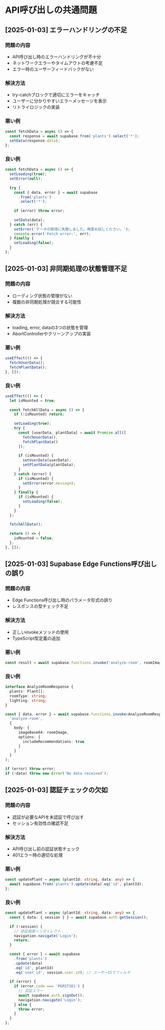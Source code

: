 # API呼び出しの共通問題

## [2025-01-03] エラーハンドリングの不足

### 問題の内容
- API呼び出し時のエラーハンドリングが不十分
- ネットワークエラーやタイムアウトの考慮不足
- エラー時のユーザーフィードバックがない

### 解決方法
- try-catchブロックで適切にエラーをキャッチ
- ユーザーに分かりやすいエラーメッセージを表示
- リトライロジックの実装

### 悪い例
```typescript
const fetchData = async () => {
  const response = await supabase.from('plants').select('*');
  setData(response.data);
};
```

### 良い例
```typescript
const fetchData = async () => {
  setLoading(true);
  setError(null);
  
  try {
    const { data, error } = await supabase
      .from('plants')
      .select('*');
    
    if (error) throw error;
    
    setData(data);
  } catch (err) {
    setError('データの取得に失敗しました。再度お試しください。');
    console.error('Fetch error:', err);
  } finally {
    setLoading(false);
  }
};
```

## [2025-01-03] 非同期処理の状態管理不足

### 問題の内容
- ローディング状態の管理がない
- 複数の非同期処理が競合する可能性

### 解決方法
- loading, error, dataの3つの状態を管理
- AbortControllerやクリーンアップの実装

### 悪い例
```typescript
useEffect(() => {
  fetchUserData();
  fetchPlantData();
}, []);
```

### 良い例
```typescript
useEffect(() => {
  let isMounted = true;
  
  const fetchAllData = async () => {
    if (!isMounted) return;
    
    setLoading(true);
    try {
      const [userData, plantData] = await Promise.all([
        fetchUserData(),
        fetchPlantData()
      ]);
      
      if (isMounted) {
        setUserData(userData);
        setPlantData(plantData);
      }
    } catch (error) {
      if (isMounted) {
        setError(error.message);
      }
    } finally {
      if (isMounted) {
        setLoading(false);
      }
    }
  };
  
  fetchAllData();
  
  return () => {
    isMounted = false;
  };
}, []);
```

## [2025-01-03] Supabase Edge Functions呼び出しの誤り

### 問題の内容
- Edge Functions呼び出し時のパラメータ形式の誤り
- レスポンスの型チェック不足

### 解決方法
- 正しいinvokeメソッドの使用
- TypeScript型定義の追加

### 悪い例
```typescript
const result = await supabase.functions.invoke('analyze-room', roomImage);
```

### 良い例
```typescript
interface AnalyzeRoomResponse {
  plants: Plant[];
  roomType: string;
  lighting: string;
}

const { data, error } = await supabase.functions.invoke<AnalyzeRoomResponse>(
  'analyze-room',
  {
    body: { 
      imageBase64: roomImage,
      options: { 
        includeRecommendations: true 
      }
    }
  }
);

if (error) throw error;
if (!data) throw new Error('No data received');
```

## [2025-01-03] 認証チェックの欠如

### 問題の内容
- 認証が必要なAPIを未認証で呼び出す
- セッション有効性の確認不足

### 解決方法
- API呼び出し前の認証状態チェック
- 401エラー時の適切な処理

### 悪い例
```typescript
const updatePlant = async (plantId: string, data: any) => {
  await supabase.from('plants').update(data).eq('id', plantId);
};
```

### 良い例
```typescript
const updatePlant = async (plantId: string, data: any) => {
  const { data: { session } } = await supabase.auth.getSession();
  
  if (!session) {
    // 認証画面へリダイレクト
    navigation.navigate('Login');
    return;
  }
  
  const { error } = await supabase
    .from('plants')
    .update(data)
    .eq('id', plantId)
    .eq('user_id', session.user.id); // ユーザーIDでフィルタ
  
  if (error) {
    if (error.code === 'PGRST301') {
      // 認証エラー
      await supabase.auth.signOut();
      navigation.navigate('Login');
    } else {
      throw error;
    }
  }
};
```